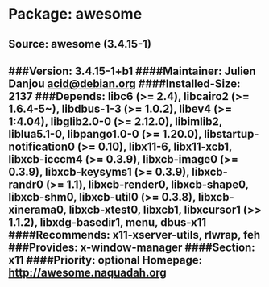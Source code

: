 Package: awesome
=================
Source: awesome (3.4.15-1)
-----------------
###Version: 3.4.15-1+b1
####Maintainer: Julien Danjou <acid@debian.org>
####Installed-Size: 2137
###Depends:
 libc6 (>= 2.4), libcairo2 (>= 1.6.4-5~), libdbus-1-3 (>= 1.0.2), libev4 (>= 1:4.04), libglib2.0-0 (>= 2.12.0), libimlib2, liblua5.1-0, libpango1.0-0 (>= 1.20.0), libstartup-notification0 (>= 0.10), libx11-6, libx11-xcb1, libxcb-icccm4 (>= 0.3.9), libxcb-image0 (>= 0.3.9), libxcb-keysyms1 (>= 0.3.9), libxcb-randr0 (>= 1.1), libxcb-render0, libxcb-shape0, libxcb-shm0, libxcb-util0 (>= 0.3.8), libxcb-xinerama0, libxcb-xtest0, libxcb1, libxcursor1 (>> 1.1.2), libxdg-basedir1, menu, dbus-x11
####Recommends: x11-xserver-utils, rlwrap, feh
###Provides: x-window-manager
####Section: x11
####Priority: optional
Homepage: http://awesome.naquadah.org
-----------------
